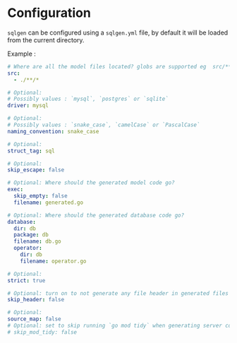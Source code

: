 # Configuration

`sqlgen` can be configured using a `sqlgen.yml` file, by default it will be loaded from the current directory.

Example :

```yml
# Where are all the model files located? globs are supported eg  src/**/*.go
src:
  - ./**/*

# Optional:
# Possibly values : `mysql`, `postgres` or `sqlite`
driver: mysql

# Optional:
# Possibly values : `snake_case`, `camelCase` or `PascalCase`
naming_convention: snake_case

# Optional:
struct_tag: sql

# Optional:
skip_escape: false

# Optional: Where should the generated model code go?
exec:
  skip_empty: false
  filename: generated.go

# Optional: Where should the generated database code go?
database:
  dir: db
  package: db
  filename: db.go
  operator:
    dir: db
    filename: operator.go

# Optional:
strict: true

# Optional: turn on to not generate any file header in generated files
skip_header: false

# Optional:
source_map: false
# Optional: set to skip running `go mod tidy` when generating server code
# skip_mod_tidy: false
```
